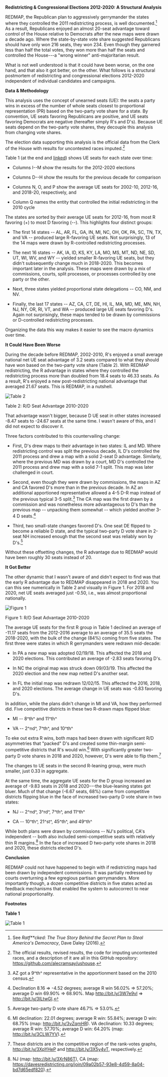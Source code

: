 **Redistricting & Congressional Elections 2012-2020: A Structural
Analysis**

REDMAP, the Republican plan to aggressively gerrymander the states where
they controlled the 2011 redistricting process, is well documented.[^1]
As a result, Republicans enjoyed an almost 20-seat advantage toward
control of the House relative to Democrats after the new maps were drawn
a decade ago. Where the state-by-state vote share suggested Republicans
should have only won 216 seats, they won 234. Even though they garnered
less than half the total votes, they won more than half the seats and
controlled the House---a "wrong winner" anti-majoritarian result.

What is not well understood is that it could have been worse, on the one
hand, and that also it got better, on the other. What follows is a
structural postmortem of redistricting and congressional elections
2012-2020 independent of individual candidates and campaigns.

**Data & Methodology**

This analysis uses the concept of unearned seats (UE): the seats a party
wins in excess of the number of whole seats closest to proportional
representation (PR) based on the two-party vote share for a state. By
convention, UE seats favoring Republicans are positive, and UE seats
favoring Democrats are negative (hereafter simply R's and D's). Because
UE seats depend on the two-party vote shares, they decouple this
analysis from changing vote shares.

The election data supporting this analysis is the official data from the
Clerk of the House with results for uncontested races imputed.[^2]

Table 1 (at the end and [linked](assets/images/Table%201.pdf)) 
shows UE seats for each state over time:

-   Columns I--M show the results for the 2012-2020 elections

-   Columns D--H show the results for the previous decade for comparison

-   Columns N, O, and P show the average UE seats for 2002-10, 2012-16,
    and 2018-20, respectively, and

-   Column Q names the entity that controlled the initial redistricting
    in the 2010 cycle

The states are sorted by their average UE seats for 2012-16, from most R
favoring (+) to most D favoring (--). This highlights four distinct
groups:

-   The first 14 states -- AL, AR, FL, GA, IN, MI, NC, OH, OK, PA, SC,
    TN, TX, and VA -- produced large R-favoring UE seats. Not
    surprisingly, 13 of the 14 maps were drawn by R-controlled
    redistricting processes.

-   The next 16 states -- AK, IA, ID, KS, KY, LA, MO, MS, MT, ND, NE,
    SD, UT, WI, WV, and WY -- yielded smaller R-favoring UE seats, but
    they didn't subsequently change much in 2018-2020. This becomes
    important later in the analysis. These maps were drawn by a mix of
    commissions, courts, split processes, or processes controlled by one
    party or the other.

-   Next, three states yielded proportional state delegations -- CO, NM,
    and NV.

-   Finally, the last 17 states -- AZ, CA, CT, DE, HI, IL, MA, MD, ME,
    MN, NH, NJ, NY, OR, RI, VT, and WA -- produced large UE seats
    favoring D's. Again not surprisingly, these maps tended to be drawn
    by commissions or D-controlled redistricting processes.

Organizing the data this way makes it easier to see the macro dynamics
over time.

**It Could Have Been Worse**

During the decade before REDMAP, 2002-2010, R's enjoyed a small average
national net UE seat advantage of 3.2 seats compared to what they should
have won based on the two-party vote share (Table 2). With REDMAP
redistricting, the R advantage in states where they controlled the
redistricting process more than doubled from 18.4 seats to 46.33 seats.
As a result, R's enjoyed a new post-redistricting national advantage
that averaged 21.67 seats. This is REDMAP, in a nutshell.

![Table 2](assets/images/Table%202.png)

Table 2: R/D Seat Advantage 2010-2020

That advantage wasn't bigger, because D UE seat in other states
increased -8.47 seats to -24.67 seats at the same time. I wasn't aware
of this, and I did not expect to discover it.

Three factors contributed to this countervailing change:

-   First, D's drew maps to their advantage in two states: IL and MD.
    Where redistricting control was split the previous decade, IL D's
    controlled the 2011 process and drew a map with a solid 2-seat D
    advantage. Similarly, where the previous MD was drawn by a court, MD
    D's controlled the 2011 process and drew map with a solid 7-1 split.
    This map was later challenged in court.

-   Second, even though they were drawn by commissions, the maps in AZ
    and CA favored D's more than in the previous decade. In AZ an
    additional apportioned representative allowed a 4-5 D-R map instead
    of the previous typical 3-5 split.[^3] The CA map was the first
    drawn by a commission and was nonetheless more advantageous to D's
    than the previous map -- unpacking them somewhat -- which yielded
    another 3-4 D seats.[^4]

-   Third, two small-state changes favored D's. One seat DE flipped to
    become a reliable D state, and the typical two-party D vote share in
    2-seat NH increased enough that the second seat was reliably won by
    D's.[^5]

Without these offsetting changes, the R advantage due to REDMAP would
have been roughly 30 seats instead of 20.

**It Got Better**

The other dynamic that I wasn't aware of and didn't expect to find was
that the early R advantage due to REDMAP disappeared in 2018 and 2020.
You can this see numerically in Table 2 and visually in Figure 1. For
2018 and 2020, net UE seats averaged just -0.50, i.e., was almost
proportional nationally.

![Figure 1](assets/images/Figure%201.png)

Figure 1: R/D Seat Advantage 2010-2020

The average UE seats for the first R group in Table 1 declined an
average of -11.17 seats from the 2012-2016 average to an average of 35.5
seats the 2018-2020, with the bulk of the change (84%) coming from five
states. The first three were states in which R gerrymanders were redrawn
mid-decade:

-   In PA a new map was adopted 02/19/18. This affected the 2018 and
    2020 elections. This contributed an average of -2.83 seats favoring
    D's.

-   In NC the original map was struck down 09/03/19. This affected the
    2020 election and the new map netted D's another seat.

-   In FL the initial map was redrawn 12/02/15. This affected the 2016,
    2018, and 2020 elections. The average change in UE seats was -0.83
    favoring D's.

In addition, while the plans didn't change in MI and VA, how they
performed did. Five competitive districts in these two R-drawn maps
flipped blue:

-   MI -- 8^th^ and 11^th^

-   VA -- 2^nd^, 7^th^, and 10^th^

To eke out extra R wins, both maps had been drawn with significant R/D
asymmetries that "packed" D's and created some thin-margin
semi-competitive districts that R's would win.[^6] With significantly
greater two-party D vote shares in 2018 and 2020, however, D's were able
to flip them.[^7]

The changes to UE seats in the second R-leaning group, were much
smaller, just 0.33 in aggregate.

At the same time, the aggregate UE seats for the D group increased an
average of -9.83 seats in 2018 and 2020---the blue-leaning states got
bluer. Much of that change (-6.67 seats, 68%) came from competitive
districts flipping blue in the face of increased two-party D vote share
in two states:

-   NJ -- 2^nd^, 3^rd^, 7^th^, and 11^th^

-   CA -- 10^th^, 21^st^, 45^th^, and 49^th^

While both plans were drawn by commissions -- NJ's political, CA's
independent -- both also included semi-competitive seats with relatively
thin R margins.[^8] In the face of increased D two-party vote shares in
2018 and 2020, these districts elected D's.

**Conclusion**

REDMAP could not have happened to begin with if redistricting maps had
been drawn by independent commissions. It was partially redressed by
courts overturning a few egregious partisan gerrymanders. More
importantly though, a dozen competitive districts in five states acted
as feedback mechanisms that enabled the system to autocorrect to near
national proportionality.

**Footnotes**

[^1]: See *Ratf\*\*cked: The True Story Behind the Secret Plan to Steal
    America\'s Democracy*, Dave Daley (2016).

[^2]: The official results, revised results, the code for imputing
    uncontested races, and a description of it are all in this GitHub
    repository: <https://github.com/alecramsay/ushouse>.

[^3]: AZ got a 9^th^ representative in the apportionment based on the
    2010 census.

[^4]: Declination 8.16 =\> -4.52 degrees; average R win 56.02% =\>
    57.20%; average D win 69.90% =\> 68.90%. Map http://bit.ly/3W7e9vl
    =\> http://bit.ly/3ILtwGI.

[^5]: Average two-party D vote share 46.7% =\> 53.0%.

[^6]: MI declination: 22.01 degrees; average R win: 55.84%; average D
    win: 68.75% (map: http://bit.ly/3vZqmHR). VA declination: 10.33
    degrees; average R win: 57.70%; average D win: 64.20% (map:
    http://bit.ly/3CLW7YV).

[^7]: These districts are in the competitive region of the rank-votes
    graphs, http://bit.ly/3XpYHeP and http://bit.ly/3X5y4vT,
    respectively.

[^8]: NJ (map: http://bit.ly/3XrN86T), CA (map:
    https://davesredistricting.org/join/09a02b57-93e8-4d59-8a04-bd7d65edf820).

**Table 1**

![Table 1](assets/images/Table%201.png)